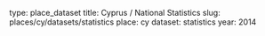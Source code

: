 type: place_dataset
title: Cyprus / National Statistics
slug: places/cy/datasets/statistics
place: cy
dataset: statistics
year: 2014
